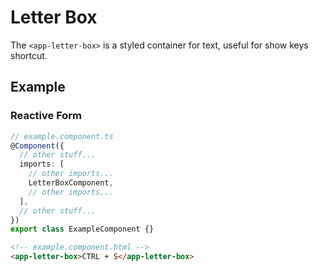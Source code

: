 # Letter Box

The `<app-letter-box>` is a styled container for text, useful for show keys shortcut.

## Example

### Reactive Form

```typescript
// example.component.ts
@Component({
  // other stuff...
  imports: [
    // other imports...
    LetterBoxComponent,
    // other imports...
  ],
  // other stuff...
})
export class ExampleComponent {}
```

```html
<!-- example.component.html -->
<app-letter-box>CTRL + S</app-letter-box>
```
